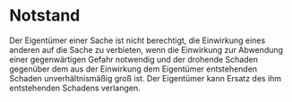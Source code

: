 # Notstand

Der Eigentümer einer Sache ist nicht berechtigt, die Einwirkung eines anderen auf die Sache zu verbieten, wenn die Einwirkung zur Abwendung einer gegenwärtigen Gefahr notwendig und der drohende Schaden gegenüber dem aus der Einwirkung dem Eigentümer entstehenden Schaden unverhältnismäßig groß ist. Der Eigentümer kann Ersatz des ihm entstehenden Schadens verlangen.